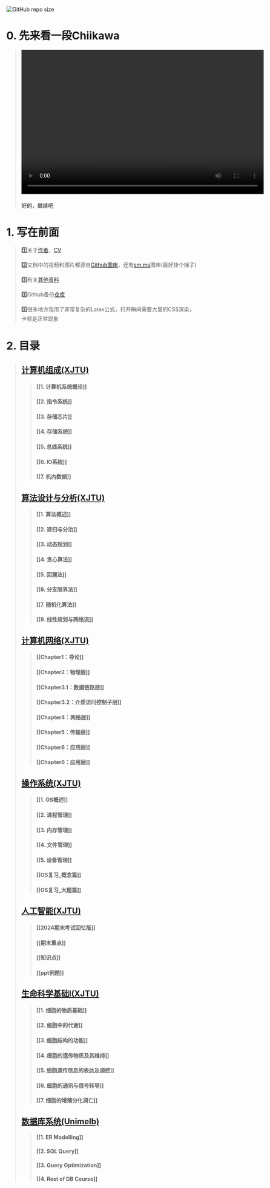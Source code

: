 
![GitHub repo size](https://img.shields.io/github/repo-size/DANNHIROAKI/Notes) 



# 0. 先来看一段Chiikawa

> <video width="640" height="380" controls>
> <source src="https://raw.githubusercontent.com/DANNHIROAKI/New-Picture-Bed/main/img/CHIIIII.mp4"></video> 
>
> 
>
> #### 好的，继续吧

# 1. 写在前面

> **1️⃣**关于[作者](https://orcid.org/0000-0002-2082-5363)，[CV](https://dept-eappsrv.cse.cuhk.edu.hk/pgas2025/wp-content/uploads/ultimatemember/7309/cv-CV_2_Pages_EN.pdf)
>
> **2️⃣**文档中的视频和图片都源自[Github图床](https://github.com/DANNHIROAKI/New-Picture-Bed)，还有[sm.ms](https://sm.ms/)图床(最好挂个梯子)
>
> **3️⃣**有关[其他资料](https://github.com/DANNHIROAKI/XJTU-CS-Courses)
>
> **4️⃣**Github备份[仓库](https://github.com/DANNHIROAKI/Notes)
>
> **5️⃣**很多地方我用了非常复杂的Latex公式，打开瞬间需要大量的CSS渲染，卡顿是正常现象


# 2. 目录

> ## [计算机组成(XJTU)](https://github.com/DANNHIROAKI/XJTU-COMP461805-CO)
>
> > #### [[1. 计算机系统概论]]
> >
> > #### [[2. 指令系统]]
> >
> > #### [[3. 存储芯片]]
> >
> > #### [[4. 存储系统]]
> >
> > #### [[5. 总线系统]]
> >
> > #### [[6. IO系统]]
> >
> > #### [[7. 机内数据]]
>
> ## [算法设计与分析(XJTU)](https://github.com/DANNHIROAKI/XJTU-CS-Courses/tree/master/XJTU-COMP350105-AD-main)
>
> > #### [[1. 算法概述]]
> >
> > #### [[2. 递归与分治]]
> >
> > #### [[3. 动态规划]]
> >
> > #### [[4. 贪心算法]]
> >
> > #### [[5. 回溯法]]
> >
> > #### [[6. 分支限界法]]
> >
> > #### [[7. 随机化算法]]
> >
> > #### [[8. 线性规划与网络流]]
>
> ## [计算机网络(XJTU)](https://github.com/DANNHIROAKI/XJTU-COMP461205-CN)
>
> > #### [[Chapter1：导论]]
> >
> > #### [[Chapter2：物理层]]
> >
> > #### [[Chapter3.1：数据链路层]]
> >
> > #### [[Chapter3.2：介质访问控制子层]]
> >
> > #### [[Chapter4：网络层]]
> >
> > #### [[Chapter5：传输层]]
> >
> > #### [[Chapter6：应用层]]
> >
> > #### [[Chapter6：应用层]]
>
> ## [操作系统(XJTU)](https://github.com/DANNHIROAKI/XJTU-COMP400627-OS)
>
> > #### [[1. OS概述]]
> >
> > #### [[2. 进程管理]]
> >
> > #### [[3. 内存管理]]
> >
> > #### [[4. 文件管理]]
> >
> > #### [[5. 设备管理]]
> >
> > #### [[OS复习_概念篇]]
> >
> > #### [[OS复习_大题篇]]
>
> ## [人工智能(XJTU)](https://github.com/DANNHIROAKI/XJTU-COMP551605-AI)
>
> > #### [[2024期末考试回忆版]]
> >
> > #### [[期末重点]]
> >
> > #### [[知识点]]
> >
> > #### [[ppt例题]]
>
> ## [生命科学基础Ⅰ(XJTU)](https://github.com/DANNHIROAKI/XJTU-BIOL200913-BIO)
>
> > #### [[1. 细胞的物质基础]]
> >
> > #### [[2. 细胞中的代谢]]
> >
> > #### [[3. 细胞结构的功能]]
> >
> > #### [[4. 细胞的遗传物质及其维持]]
> >
> > #### [[5. 细胞遗传信息的表达及调控]]
> >
> > #### [[6. 细胞的通讯与信号转导]]
> >
> > #### [[7. 细胞的增殖分化凋亡]]
>
> ## [数据库系统(Unimelb)](https://github.com/DANNHIROAKI/Unimelb-CS-Courses/tree/master/%E6%95%B0%E6%8D%AE%E5%BA%93%E7%B3%BB%E7%BB%9FCOMP20008)
>
> > #### [[1. ER Modelling]]
> >
> > #### [[2. SQL Query]]
> >
> > #### [[3. Query Optimization]]
> >
> > #### [[4. Rest of DB Course]]
